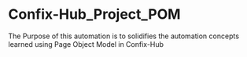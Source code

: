 # Confix-Hub_Project_POM
The Purpose of this automation is to solidifies the automation concepts learned using Page Object Model in Confix-Hub
